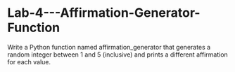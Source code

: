 # Lab-4---Affirmation-Generator-Function
Write a Python function named affirmation_generator that generates a random integer between 1 and 5 (inclusive) and prints a different affirmation for each value.
